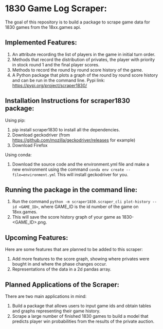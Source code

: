 # 1830 Game Log Scraper:

The goal of this repository is to build a package to scrape game data for 1830 games from the 18xx.games api. 

## Implemented Features:

1. An attribute recording the list of players in the game in initial turn order.
2. Methods that record the distribution of privates, the player with priority in stock round 1 and the final player scores. 
3. Methods to record the round by round score history of the game.
3. A Python package that plots a graph of the round by round score history and can be run in the command line. Pypi link: https://pypi.org/project/scraper1830/

## Installation Instructions for scraper1830 package:

Using pip:
1. pip install scraper1830 to install all the dependencies.
2. Download geckodriver (from https://github.com/mozilla/geckodriver/releases for example)
3. Download Firefox

Using conda:

1. Download the source code and the environment.yml file and make a new environment using the command `conda env create --file=environment.yml` This will install geckodriver for you.

## Running the package in the command line:
1. Run the command `python -m scraper1830.scraper_cli plot-history --id <GAME_ID>`, where GAME_ID is the id number of the game on 18xx.games.
2. This will save the score history graph of your game as 1830-<GAME_ID>.png.



## Upcoming Features:

Here are some features that are planned to be added to this scraper:

1. Add more features to the score graph, showing where privates were bought in and where the phase changes occur.
2. Representations of the data in a 2d pandas array.



## Planned Applications of the Scraper:

There are two main applications in mind:

1. Build a package that allows users to input game ids and obtain tables and graphs representing their game history.
2. Scrape a large number of finished 1830 games to build a model that predicts player win probabilities from the results of the private auction.

